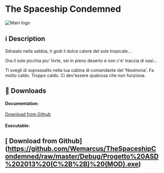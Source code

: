 **The Spaceship Condemned**
===================

![Main logo](https://media.moddb.com/images/downloads/1/124/123138/IMAG.png)

<i class="icon-info"></i> :information_source: **Description**
-------------

Sdraiato nella sabbia, ti godi il
dolce calore del sole tropicale...

Ora il sole picchia piu' forte,
sei in pieno deserto e non c'e'
traccia di oasi...

Ti svegli di soprassalto nella tua
cabina di comandante del 'Neutronia'.
Fa molto caldo. Troppo caldo. Ci
dev'essere qualcosa che non funziona.

<i class="icon-download"></i> :floppy_disk: **Downloads**
-------------

#### <i class="icon-download"></i> **Documentation:**

[<i class="icon-provider-github"></i> Download from Github](https://github.com/Wemarcus/TheSpaceshipCondemned/raw/master/Documentazione%20Progetto%20Rusciano.pdf)

#### <i class="icon-download"></i> **Executable:**

[<i class="icon-provider-github"></i> Download from Github]
(https://github.com/Wemarcus/TheSpaceshipCondemned/raw/master/Debug/Progetto%20ASD%202013%20(C%2B%2B)%20(MOD).exe)
-------------

